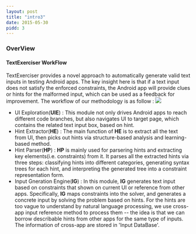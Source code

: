 ```yaml
---
layout: post
title: "intro3"
date: 2015-05-30
pidd: 3
---
```

### OverView
#### TextExerciser WorkFlow
TextExerciser provides a novel approach to automatically generate valid text inputs in testing Android apps. The key insight here is that if a text input does not satisfy the enforced constraints, the Android app will provide clues or hints for the malformed input, which can be used as a feedback for improvement. The workflow of our methodology is as follow :
<img src="/MyAppForClass/pics/w2.svg">
- UI Exploration(**UIE**) : This module not only drives Android apps to reach different code branches, but also navigates UI to target page, which contains the related text input box, based on hint. 
- Hint Extractor(**HE**) : The main function of **HE** is to extract all the text from UI, then picks out hints via structure-based analysis and learning-based method.
- Hint Parser(**HP**) : **HP** is mainly used for parsering hints and extracting key elements(i.e. constraints) from it. It parses all the extracted hints via three steps: classifying hints into different categories, generating syntax trees for each hint, and interpreting the generated tree into a constraint representation form.
- Input Gneration Engine(**IG**) : In this module, **IG** generates text input based on constraints that shown on current UI or reference from other apps. Specifically, **IG** maps constraints into the solver, and generates a concrete input by solving the problem based on hints. For the hints are too vague to understand by natural language processing, we use cross-app input reference method to process them -- the idea is that we can borrow describable hints from other apps for the same type of inputs. The information of cross-app are stored in 'Input DataBase'.  